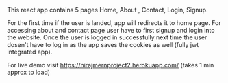 This react app contains 5 pages Home, About , Contact, Login, Signup.

For the first time if the user is landed, app will redirects it to home page. 
For accessing about and contact page user have to first signup and login into
the website. Once the user is logged in successfully next time the user dosen't
have to log in as the app saves the cookies as well (fully jwt integrated app).

For live demo visit https://nirajmernproject2.herokuapp.com/ (takes 1 min approx to load)
